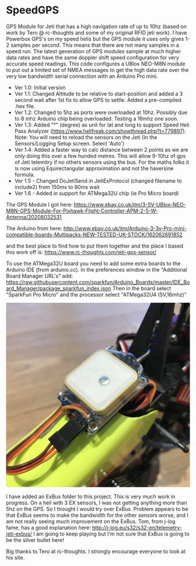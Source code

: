 # SpeedGPS
GPS Module for Jeti that has a high navigation rate of up to 10hz (based on work by Tero @ rc-thoughts and some of my original RFID jeti work). I have Powerbox GPS's on my speed helis but the GPS module it uses only gives 1-2 samples per second. This means that there are not many samples in a speed run. The latest generation of GPS modules sample at much higher data rates and have the same doppler shift speed configuration for very accurate speed readings. This code configures a UBlox NEO-M8N module to put out a limited set of NMEA messages to get the high data rate over the very low bandwidth serial connection with an Arduino Pro mini. 

* Ver 1.0: Initial version
* Ver 1.1: Changed Altitude to be relative to start-position and added a 3 second wait after 1st fix to allow GPS to settle. Added a pre-compiled .hex file.
* Ver 1.2: Changed to 5hz as ports were overloaded at 10hz. Possibly due to 8 mhz Arduino chip being overloaded. Testing a 16mhz one soon. 
* Ver 1.3: Added "°" (degree) as unit for lat and long to support Speed Heli Pass Analyzer (https://www.helifreak.com/showthread.php?t=779897). Note: You will need to reload the sensors on the Jeti (In the Sensors/Logging Setup screen. Select 'Auto')
* Ver 1.4: Added a faster way to calc distance between 2 points as we are only doing this over a few hunded metres. This will allow 9-10hz of gps of Jeti telemitry if no others sensors using the bus. For the maths folks it is now using Equirectangular approximation and not the haversine formula.
* Ver 1.5 - Changed DoJetiSend in JetiExProtocol (changed filename to include2) from 150ms to 80ms wait
* Ver 1.6 - Added in support for ATMega32U chip (ie Pro Micro board)

The GPS Module I got here:
https://www.ebay.co.uk/itm/3-5V-UBlox-NEO-M8N-GPS-Module-For-Pixhawk-Flight-Controller-APM-2-5-W-Antenna/20208032531

The Arduino from here:
http://www.ebay.co.uk/itm/Arduino-3-3v-Pro-mini-compatible-boards-Multipacks-NEW-TESTED-UK-STOCK/162062691852
 
and the best place to find how to put them together and the place I based this work off is:
https://www.rc-thoughts.com/jeti-gps-sensor/

To use the ATMega32U board you need to add some extra boards to the Arduino IDE (from arduino.cc). In the preferences window in the "Additional Board Manager URL's" add: https://raw.githubusercontent.com/sparkfun/Arduino_Boards/master/IDE_Board_Manager/package_sparkfun_index.json
Then in the board select "SparkFun Pro Micro" and the processor select "ATMega32U4 (5V,16mhz)"

![alt text](https://github.com/AlCormack/SpeedGPS/blob/master/images/GPSModule.jpg "SpeedGPS on Gaui X3L")

I have added an ExBus folder to this project. This is very much work in progress. On a heli with 3 EX sensors, I was not getting anything more than 5hz on the GPS. So I thought I would try over ExBus. Problem appears to be that ExBus seems to make the bandwidth for the other sensors worse, and I am not really seeing much improvement on the ExBus. Tom, from j-log fame, has a good explanation here: http://j-log.eu/s32/s32-en/telemetry-jeti-exbus/ I am going to keep playing but I'm not sure that ExBus is going to be the silver bullet here!

Big thanks to Tero at rc-thoughts. I strongly encourage everyone to look at his site. 
